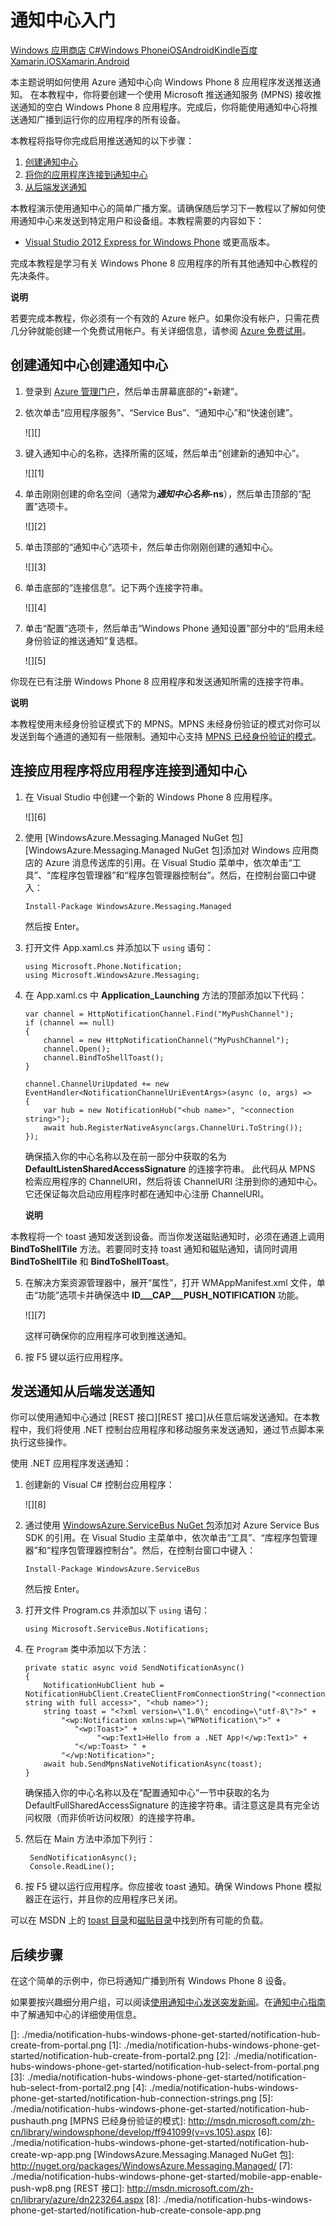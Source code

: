<properties linkid="develop-notificationhubs-tutorials-get-started-windowsphone" urlDisplayName="Get Started" pageTitle="Get Started with Azure Notification Hubs" metaKeywords="" description="Learn how to use Azure Notification Hubs to push notifications." metaCanonical="" services="notification-hubs" documentationCenter="Mobile" title="Get started with Notification Hubs" authors="sethm" solutions="" manager="" editor="" />

# 通知中心入门

<div class="dev-center-tutorial-selector sublanding"><a href="/zh-cn/documentation/articles/notification-hubs-windows-store-dotnet-get-started/" title="Windows 应用商店 C#">Windows 应用商店 C#</a><a href="/zh-cn/documentation/articles/notification-hubs-windows-phone-get-started/" title="Windows Phone" class="current">Windows Phone</a><a href="/zh-cn/documentation/articles/notification-hubs-ios-get-started/" title="iOS" class="current">iOS</a><a href="/zh-cn/documentation/articles/notification-hubs-android-get-started/" title="Android" class="current">Android</a><a href="/zh-cn/documentation/articles/notification-hubs-kindle-get-started/" title="Kindle" class="current">Kindle</a><a href="/zh-cn/documentation/articles/notification-hubs-baidu-get-started/" title="百度" class="current">百度</a><a href="/zh-cn/documentation/articles/partner-xamarin-notification-hubs-ios-get-started/" title="Xamarin.iOS" class="current">Xamarin.iOS</a><a href="/zh-cn/documentation/articles/partner-xamarin-notification-hubs-android-get-started/" title="Xamarin.Android" class="current">Xamarin.Android</a></div>

本主题说明如何使用 Azure 通知中心向 Windows Phone 8 应用程序发送推送通知。
在本教程中，你将要创建一个使用 Microsoft 推送通知服务 (MPNS) 接收推送通知的空白 Windows Phone 8 应用程序。完成后，你将能使用通知中心将推送通知广播到运行你的应用程序的所有设备。

本教程将指导你完成启用推送通知的以下步骤：

1.  [创建通知中心][创建通知中心]
2.  [将你的应用程序连接到通知中心][将你的应用程序连接到通知中心]
3.  [从后端发送通知][从后端发送通知]

本教程演示使用通知中心的简单广播方案。请确保随后学习下一教程以了解如何使用通知中心来发送到特定用户和设备组。本教程需要的内容如下：

-   [Visual Studio 2012 Express for Windows Phone][Visual Studio 2012 Express for Windows Phone] 或更高版本。

完成本教程是学习有关 Windows Phone 8 应用程序的所有其他通知中心教程的先决条件。

<div class="dev-callout"><strong>说明</strong> <p>若要完成本教程，你必须有一个有效的 Azure 帐户。如果你没有帐户，只需花费几分钟就能创建一个免费试用帐户。有关详细信息，请参阅 <a href="http://www.windowsazure.cn/zh-cn/pricing/free-trial/" target="_blank">Azure 免费试用</a>。</p></div>

## <a name="configure-hub"></a><span class="short-header">创建通知中心</span>创建通知中心

1.  登录到 [Azure 管理门户][Azure 管理门户]，然后单击屏幕底部的“+新建”。

2.  依次单击“应用程序服务”、“Service Bus”、“通知中心”和“快速创建”。

    ![][]

3.  键入通知中心的名称，选择所需的区域，然后单击“创建新的通知中心”。

    ![][1]

4.  单击刚刚创建的命名空间（通常为***通知中心名称*-ns**），然后单击顶部的“配置”选项卡。

    ![][2]

5.  单击顶部的“通知中心”选项卡，然后单击你刚刚创建的通知中心。

    ![][3]

6.  单击底部的“连接信息”。记下两个连接字符串。

    ![][4]

7.  单击“配置”选项卡，然后单击“Windows Phone 通知设置”部分中的“启用未经身份验证的推送通知”复选框。

    ![][5]

你现在已有注册 Windows Phone 8 应用程序和发送通知所需的连接字符串。

<div class="dev-callout"><b>说明</b>
<p>本教程使用未经身份验证模式下的 MPNS。MPNS 未经身份验证的模式对你可以发送到每个通道的通知有一些限制。通知中心支持 <a href="http://msdn.microsoft.com/zh-cn/library/windowsphone/develop/ff941099(v=vs.105).aspx">MPNS 已经身份验证的模式</a>。 <!--Refer to [Notification Hubs How-To for Windows Phone 8] for more information on how to use MPNS authenticated mode.--></p>
</div>

## <a name="connecting-app"></a><span class="short-header">连接应用程序</span>将应用程序连接到通知中心

1.  在 Visual Studio 中创建一个新的 Windows Phone 8 应用程序。

    ![][6]

2.  使用 [WindowsAzure.Messaging.Managed NuGet 包][WindowsAzure.Messaging.Managed NuGet 包]添加对 Windows 应用商店的 Azure 消息传送库的引用。在 Visual Studio 菜单中，依次单击“工具”、“库程序包管理器”和“程序包管理器控制台”。然后，在控制台窗口中键入：

        Install-Package WindowsAzure.Messaging.Managed

    然后按 Enter。

3.  打开文件 App.xaml.cs 并添加以下 `using` 语句：

        using Microsoft.Phone.Notification;
        using Microsoft.WindowsAzure.Messaging;

4.  在 App.xaml.cs 中 **Application\_Launching** 方法的顶部添加以下代码：

        var channel = HttpNotificationChannel.Find("MyPushChannel");
        if (channel == null)
        {
            channel = new HttpNotificationChannel("MyPushChannel");
            channel.Open();
            channel.BindToShellToast();
        }

        channel.ChannelUriUpdated += new EventHandler<NotificationChannelUriEventArgs>(async (o, args) =>
        {
            var hub = new NotificationHub("<hub name>", "<connection string>");
            await hub.RegisterNativeAsync(args.ChannelUri.ToString());
        });

    确保插入你的中心名称以及在前一部分中获取的名为 **DefaultListenSharedAccessSignature** 的连接字符串。
    此代码从 MPNS 检索应用程序的 ChannelURI，然后将该 ChannelURI 注册到你的通知中心。它还保证每次启动应用程序时都在通知中心注册 ChannelURI。

    <div class="dev-callout"><b>说明</b>
<p>本教程将一个 toast 通知发送到设备。而当你发送磁贴通知时，必须在通道上调用 <strong>BindToShellTile</strong> 方法。若要同时支持 toast 通知和磁贴通知，请同时调用 <strong>BindToShellTile</strong> 和 <strong>BindToShellToast</strong>。 </p>
</div>

5.  在解决方案资源管理器中，展开“属性”，打开 WMAppManifest.xml 文件，单击“功能”选项卡并确保选中 **ID___CAP___PUSH_NOTIFICATION** 功能。

    ![][7]

    这样可确保你的应用程序可收到推送通知。

6.  按 F5 键以运行应用程序。

## <a name="send"></a><span class="short-header">发送通知</span>从后端发送通知

你可以使用通知中心通过 [REST 接口][REST 接口]从任意后端发送通知。在本教程中，我们将使用 .NET 控制台应用程序和移动服务来发送通知，通过节点脚本来执行这些操作。

使用 .NET 应用程序发送通知：

1.  创建新的 Visual C# 控制台应用程序：

    ![][8]

2.  通过使用 [WindowsAzure.ServiceBus NuGet 包][WindowsAzure.ServiceBus NuGet 包]添加对 Azure Service Bus SDK 的引用。在 Visual Studio 主菜单中，依次单击“工具”、“库程序包管理器”和“程序包管理器控制台”。然后，在控制台窗口中键入：

        Install-Package WindowsAzure.ServiceBus

    然后按 Enter。

3.  打开文件 Program.cs 并添加以下 `using` 语句：

        using Microsoft.ServiceBus.Notifications;

4.  在 `Program` 类中添加以下方法：

        private static async void SendNotificationAsync()
        {
            NotificationHubClient hub = NotificationHubClient.CreateClientFromConnectionString("<connection string with full access>", "<hub name>");
            string toast = "<?xml version=\"1.0\" encoding=\"utf-8\"?>" +
                "<wp:Notification xmlns:wp=\"WPNotification\">" +
                   "<wp:Toast>" +
                        "<wp:Text1>Hello from a .NET App!</wp:Text1>" +
                   "</wp:Toast> " +
                "</wp:Notification>";
            await hub.SendMpnsNativeNotificationAsync(toast);
        }

    确保插入你的中心名称以及在“配置通知中心”一节中获取的名为 DefaultFullSharedAccessSignature 的连接字符串。请注意这是具有完全访问权限（而非侦听访问权限）的连接字符串。

5.  然后在 Main 方法中添加下列行：

         SendNotificationAsync();
         Console.ReadLine();

6.  按 F5 键以运行应用程序。你应接收 toast 通知。确保 Windows Phone 模拟器正在运行，并且你的应用程序已关闭。

可以在 MSDN 上的 [toast 目录][toast 目录]和[磁贴目录][磁贴目录]中找到所有可能的负载。

## <a name="next-steps"> </a>后续步骤

在这个简单的示例中，你已将通知广播到所有 Windows Phone 8 设备。

<!--为了针对特定客户，请参考教程[使用通知中心将通知推送到用户][使用通知中心将通知推送到用户]。-->

如果要按兴趣细分用户组，可以阅读[使用通知中心发送突发新闻][使用通知中心发送突发新闻]。在[通知中心指南][通知中心指南]中了解通知中心的详细使用信息。

<!-- Anchors. -->  

  [创建通知中心]: #configure-hub
  [将你的应用程序连接到通知中心]: #connecting-app
  [从后端发送通知]: #send

<!-- URLs. -->
  [Windows 应用商店 C\#]: /zh-cn/documentation/articles/notification-hubs-windows-store-dotnet-get-started/ "Windows 应用商店 C#"
  [Windows Phone]: /zh-cn/documentation/articles/notification-hubs-windows-phone-get-started/ "Windows Phone"
  [iOS]: /zh-cn/documentation/articles/notification-hubs-ios-get-started/ "iOS"
  [Android]: /zh-cn/documentation/articles/notification-hubs-android-get-started/ "Android"
  [Kindle]: /zh-cn/documentation/articles/notification-hubs-kindle-get-started/ "Kindle"
  [Xamarin.iOS]: /zh-cn/documentation/articles/partner-xamarin-notification-hubs-ios-get-started/ "Xamarin.iOS"
  [Xamarin.Android]: /zh-cn/documentation/articles/partner-xamarin-notification-hubs-android-get-started/ "Xamarin.Android"
  [Visual Studio 2012 Express for Windows Phone]: https://go.microsoft.com/fwLink/p/?LinkID=268374
  [Azure 免费试用]: http://www.windowsazure.cn/pricing/1rmb-trial/
  [Azure 管理门户]: https://manage.windowsazure.cn/
  [WindowsAzure.ServiceBus NuGet 包]: http://nuget.org/packages/WindowsAzure.ServiceBus/
  [toast 目录]: http://msdn.microsoft.com/zh-cn/library/windowsphone/develop/jj662938(v=vs.105).aspx
  [磁贴目录]: http://msdn.microsoft.com/zh-cn/library/windowsphone/develop/hh202948(v=vs.105).aspx
  [使用通知中心将通知推送到用户]: /zh-cn/documentation/articles/notification-hubs-aspnet-backend-windows-dotnet-notify-users/
  [使用通知中心发送突发新闻]: /zh-cn/documentation/articles/notification-hubs-windows-store-dotnet-send-breaking-news/
  [通知中心指南]: http://msdn.microsoft.com/zh-cn/library/jj927170.aspx

<!-- Images. -->
  []: ./media/notification-hubs-windows-phone-get-started/notification-hub-create-from-portal.png
  [1]: ./media/notification-hubs-windows-phone-get-started/notification-hub-create-from-portal2.png
  [2]: ./media/notification-hubs-windows-phone-get-started/notification-hub-select-from-portal.png
  [3]: ./media/notification-hubs-windows-phone-get-started/notification-hub-select-from-portal2.png
  [4]: ./media/notification-hubs-windows-phone-get-started/notification-hub-connection-strings.png
  [5]: ./media/notification-hubs-windows-phone-get-started/notification-hub-pushauth.png
  [MPNS 已经身份验证的模式]: http://msdn.microsoft.com/zh-cn/library/windowsphone/develop/ff941099(v=vs.105).aspx
  [6]: ./media/notification-hubs-windows-phone-get-started/notification-hub-create-wp-app.png
  [WindowsAzure.Messaging.Managed NuGet 包]: http://nuget.org/packages/WindowsAzure.Messaging.Managed/
  [7]: ./media/notification-hubs-windows-phone-get-started/mobile-app-enable-push-wp8.png
  [REST 接口]: http://msdn.microsoft.com/zh-cn/library/azure/dn223264.aspx
  [8]: ./media/notification-hubs-windows-phone-get-started/notification-hub-create-console-app.png



